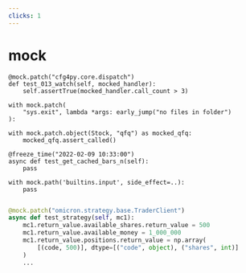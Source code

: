 ```yaml
---
clicks: 1
---
```


# mock

<show at="0">

```python{all}{maxHeight:'350px'}
@mock.patch("cfg4py.core.dispatch")
def test_013_watch(self, mocked_handler):
    self.assertTrue(mocked_handler.call_count > 3)

with mock.patch(
    "sys.exit", lambda *args: early_jump("no files in folder")
):

with mock.patch.object(Stock, "qfq") as mocked_qfq:
    mocked_qfq.assert_called()

@freeze_time("2022-02-09 10:33:00")
async def test_get_cached_bars_n(self):
    pass

with mock.path('builtins.input', side_effect=..):
    pass
```
</show>

<show at="1">

```python

@mock.patch("omicron.strategy.base.TraderClient")
async def test_strategy(self, mc1):
    mc1.return_value.available_shares.return_value = 500
    mc1.return_value.available_money = 1_000_000
    mc1.return_value.positions.return_value = np.array(
        [(code, 500)], dtype=[("code", object), ("shares", int)]
    )
    ...
```
</show>

<!--
mock是单元测试中最需要掌握的概念和技巧。

要理解mock
注意以下几点
第一， py3.8之前
异步方法的mock必须使用第三方库

# CLK1
如果我们要Mock某一个对象的属性或者方法
要注意我们要从哪里导入

# 1. 要确定类是在哪个模块中导入的，需要从那个类中导入类，而不是直接导入
# 2. 对类进行mock,然后通过return_value一级级改方法返回值
# 3. 对属性少一层return_value,即return_value是针对方法的,见available_money
-->
